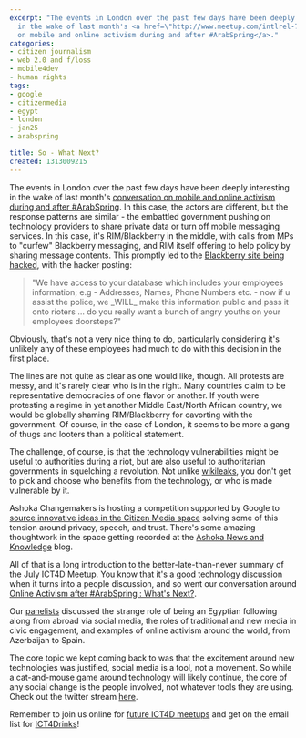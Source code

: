 ```yaml
---
excerpt: "The events in London over the past few days have been deeply interesting
  in the wake of last month's <a href=\"http://www.meetup.com/intlrel-76/events/23103221/\">conversation
  on mobile and online activism during and after #ArabSpring</a>."
categories:
- citizen journalism
- web 2.0 and f/loss
- mobile4dev
- human rights
tags:
- google
- citizenmedia
- egypt
- london
- jan25
- arabspring

title: So - What Next?
created: 1313009215
---
```

The events in London over the past few days have been deeply interesting in the wake of last month's <a href="http://www.meetup.com/intlrel-76/events/23103221/">conversation on mobile and online activism during and after #ArabSpring</a>.  In this case, the actors are different, but the response patterns are similar - the embattled government pushing on technology providers to share private data or turn off mobile messaging services.  In this case, it's RIM/Blackberry in the middle, with calls from MPs to "curfew" Blackberry messaging, and RIM itself offering to help policy by sharing message contents.  This promptly led to the <a href="http://www.informationweek.com/news/security/attacks/231300582">Blackberry site being hacked</a>, with the hacker posting:

<blockquote>"We have access to your database which includes your employees information; e.g - Addresses, Names, Phone Numbers etc. - now if u assist the police, we _WILL_ make this information public and pass it onto rioters ... do you really want a bunch of angry youths on your employees doorsteps?"</blockquote>

Obviously, that's not a very nice thing to do, particularly considering it's unlikely any of these employees had much to do with this decision in the first place.

The lines are not quite as clear as one would like, though.  All protests are messy, and it's rarely clear who is in the right.  Many countries claim to be representative democracies of one flavor or another.  If youth were protesting a regime in yet another Middle East/North African country, we would be globally shaming RIM/Blackberry for cavorting with the government.  Of course, in the case of London, it seems to be more a gang of thugs and looters than a political statement.

The challenge, of course, is that the technology vulnerabilities might be useful to authorities during a riot, but are also useful to authoritarian governments in squelching a revolution.  Not unlike <a href="http://joncamfield.com/blog/2010/12/five_thoughts_on_wikileaks">wikileaks</a>, you don't get to pick and choose who benefits from the technology, or who is made vulnerable by it.

Ashoka Changemakers is hosting a competition supported by Google to <a href="http://www.changemakers.com/citizenmedia?utm_source=contacts-eng&utm_medium=blog&utm_content=jcamfield&utm_campaign=citizenmedia">source innovative ideas in the Citizen Media space</a> solving some of this tension around privacy, speech, and trust.  There's some amazing thoughtwork in the space getting recorded at the <a href="http://knowledge.ashoka.org/blog">Ashoka News and Knowledge</a> blog.

All of that is a long introduction to the better-late-than-never summary of the July ICT4D Meetup.  You know that it's a good technology discussion when it turns into a people discussion, and so went our conversation around <a href="http://www.meetup.com/intlrel-76/events/23103221/">Online Activism after #ArabSpring : What's Next?</a>.

Our <a href="http://joncamfield.com/blog/2011/06/online_activism_after">panelists</a> discussed the strange role of being an Egyptian following along from abroad via social media, the roles of traditional and new media in civic engagement, and examples of online activism around the world, from Azerbaijan to Spain.

The core topic we kept coming back to was that the excitement around new technologies was justified, social media is a tool, not a movement.  So while a cat-and-mouse game around technology will likely continue, the core of any social change is the people involved, not whatever tools they are using.  Check out the twitter stream <a href="http://twapperkeeper.com/hashtag/aas?sm=7&sd=10&sy=2011&shh=00&smm=00&em=7&ed=20&ey=2011&ehh=00&emm=00&o=d&l=50&from_user=&text=&lang=">here</a>.

Remember to join us online for <a href="http://www.meetup.com/intlrel-76/">future ICT4D meetups</a> and get on the email list for <a href="http://ictworks.us1.list-manage.com/subscribe?u=fea77eb31e686c17afa3a3c9e&id=01837eb34c">ICT4Drinks</a>!
<!--break-->
